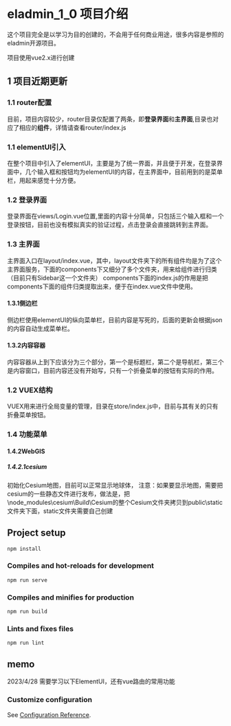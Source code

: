 # eladmin_1_0 项目介绍
这个项目完全是以学习为目的创建的，不会用于任何商业用途，很多内容是参照的eladmin开源项目。

项目使用vue2.x进行创建

## 1 项目近期更新

### 1.1 router配置
目前，项目内容较少，router目录仅配置了两条，即**登录界面**和**主界面**,目录也对应了相应的**组件**，详情请查看router/index.js
### 1.1 elementUI引入
在整个项目中引入了elementUI，主要是为了统一界面，并且便于开发，在登录界面中，几个输入框和按钮均为elementUI的内容，在主界面中，目前用到的是菜单栏，用起来感觉十分方便。
### 1.2 登录界面
登录界面在views/Login.vue位置,里面的内容十分简单，只包括三个输入框和一个登录按钮，目前也没有模拟真实的验证过程，点击登录会直接跳转到主界面。
### 1.3 主界面
主界面入口在layout/index.vue，其中，layout文件夹下的所有组件均是为了这个主界面服务，下面的components下又细分了多个文件夹，用来给组件进行归类（目前只有Sidebar这一个文件夹）
components下面的index.js的作用是把components下面的组件归类提取出来，便于在index.vue文件中使用。
#### 1.3.1侧边栏
侧边栏使用elementUI的纵向菜单栏，目前内容是写死的，后面的更新会根据json的内容自动生成菜单栏。
#### 1.3.2内容容器
内容容器从上到下应该分为三个部分，第一个是标题栏，第二个是导航栏，第三个是内容窗口，目前内容还没有开始写，只有一个折叠菜单的按钮有实际的作用。
### 1.2 VUEX结构
VUEX用来进行全局变量的管理，目录在store/index.js中，目前与其有关的只有折叠菜单按钮。
### 1.4 功能菜单
#### 1.4.2WebGIS
##### 1.4.2.1cesium
初始化Cesium地图，目前可以正常显示地球体，
注意：如果要显示地图，需要把cesium的一些静态文件进行发布，做法是，把\node_modules\cesium\Build\Cesium的整个Cesium文件夹拷贝到public\static文件夹下面，static文件夹需要自己创建
## Project setup
```
npm install
```

### Compiles and hot-reloads for development
```
npm run serve
```

### Compiles and minifies for production
```
npm run build
```

### Lints and fixes files
```
npm run lint
```
## memo
2023/4/28 需要学习以下ElementUI，还有vue路由的常用功能

### Customize configuration
See [Configuration Reference](https://cli.vuejs.org/config/).
